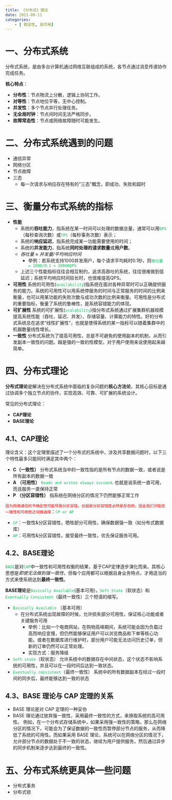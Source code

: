 ```yaml
---
title: 《分布式》理论
date: 2021-08-11
categories:
    - [ 稳定性, 高可用]
---
```



<style>
.my-code {
   color: red;
}
.orange {
   color: orange
}
.red {
   color: red
}
code {
   color: #0ABF5B;
}
</style>

# 一、分布式系统
分布式系统，是由多台计算机通过网络互联组成的系统，各节点通过消息传递协作完成任务。

<!--more-->

**核心特点**：
- **分布性**：节点物流上分散，逻辑上协同工作。
- **对等性**：节点地位平等，无中心控制。
- **并发性**：多个节点并行处理任务。
- **无全局时钟**：节点间时间无法严格同步。
- **故障常态性**：节点或网络故障随时可能发生。

# 二、分布式系统遇到的问题
- 通信异常
- 网络分区
- 节点故障
- 三态
  - 每一次请求与响应存在特有的“三态”概念，即成功、失败和超时

# 三、衡量分布式系统的指标
- **性能**
  - 系统的**吞吐能力**，指系统在某一时间可以处理的数据总量，通常可以用`QPS`（每秒查询次数）或`TPS`（每秒事务次数）表示；
  - 系统的**响应延迟**，指系统完成某一功能需要使用的时间；
  - 系统的**并发能力**，指系统**同时处理的请求数量**或**用户数**。
  - _吞吐量 ≈ 并发量/平均响应时间_
    - 举例：若系统支持1000并发用户，每个请求平均耗时0.1秒，则`吞吐量 = 1000/0.1 = 10000QPS`
  - 上述三个性能指标往往会相互制约，追求高吞吐的系统，往往很难做到低延迟；系统平均响应时间较长时，也很难提高QPS。
- **可用性**
系统的可用性(`availability`)指系统在面对各种异常时可以正确提供服务的能力。系统的可用性可以用系统停服务的时间与正常服务的时间的比例来衡量，也可以用某功能的失败次数与成功次数的比例来衡量。可用性是分布式的重要指标，衡量了系统的鲁棒性，是系统容错能力的体现。
- **可扩展性**
系统的可扩展性(`scalability`)指分布式系统通过扩展集群机器规模提高系统性能（吞吐、延迟、并发）、存储容量、计算能力的特性。好的分布式系统总在追求“线性扩展性”，也就是使得系统的某一指标可以随着集群中的机器数量线性增长。
- **一致性**
分布式系统为了提高可用性，总是不可避免的使用副本的机制，从而引发副本一致性的问题。越是强的一致的性模型，对于用户使用来说使用起来越简单。


# 四、分布式理论
**分布式理论**是解决在分布式系统中面临的复杂问题的**核心方法论**，其核心目标是通过协调多个独立节点的协作，实现高效、可靠、可扩展的系统设计。

常见的分布式理论：
- **CAP理论**
- **BASE理论**

## 4.1、CAP理论
理论含义：这个定理里描述了一个分布式的系统中，涉及共享数据问题时，以下三个特性最多只能同时满足其中两个：
- **C（一致性）**
分布式系统当中的一致性指的是所有节点的数据一致，或者说是所有副本的数据一致
- **A （可用性）**
`Reads and writes always succeed`. 也就是说系统一直可用，而且服务一直保持正常
- **P （分区容错性）**
指系统在网络分区的情况下仍然能够正常工作

<code class="red">因为网络通信的不确定性可能导致分区容错，也就是分区容错性必然是存在的，因此我们只能在一致性和可用性之间做选择</code>：`CP or AP`
- `CP`：一致性&分区容错性，牺牲部分可用性，确保数据强一致（如分布式数据库）
- `AP`：可用性&分区容错性，接受最终一致性，优先保证服务可用。

## 4.2、BASE理论
`BASE`是对`CAP`中一致性和可用性权衡的结果，基于CAP定律逐步演化而来。其核心思想是*即使无法做到强一致性*，但每个应用都可以根据自身业务特点，才用适当的方式来使系统达到**最终一致性**。

**BASE理论**是`Basically Available`(基本可用)，`Soft State`（软状态）和`Eventually Consistent`（最终一致性）三个短语的缩写。

- `Basically Available` （基本可用）
  - 在分布式系统出现故障的时候，允许损失部分可用性，保证核心功能或者关键服务可用
    - 举例：比如一个电商网站，在购物高峰期间，系统可能会因为负载过高而响应变慢，但仍然能够保证用户可以浏览商品和下单等核心功能。或者在数据库进行维护时，部分用户可能无法访问历史订单，但新的订单仍然可以正常处理。
    - 实现方式：服务降级
- `Soft state`（软状态）
允许系统中的数据存在中间状态，这个状态不影响系统的可用性，并且可以在一段时间后达到一致状态。
- `Eventually consistent`（最终一致性）
系统中的所有数据副本在经过一段时间的同步后，最终能够达到一致的状态

## 4.3、BASE 理论与 CAP 定理的关系
- BASE 理论是对 CAP 定理的一种妥协
- BASE 理论通过放弃强一致性，采用最终一致性的方式，来换取系统的高可用性。
例如，在一个分布式存储系统中，如果采用强一致性的策略，那么在网络分区的情况下，可能会为了保证数据的一致性而暂停部分节点的服务，从而降低了系统的可用性。而如果采用 BASE 理论，系统可以在网络分区的情况下，允许部分节点的数据处于不一致的状态，继续为用户提供服务，然后通过异步的同步机制来逐步达到最终的一致性。


# 五、分布式系统更具体一些问题
- 分布式事务
- 分布式锁
